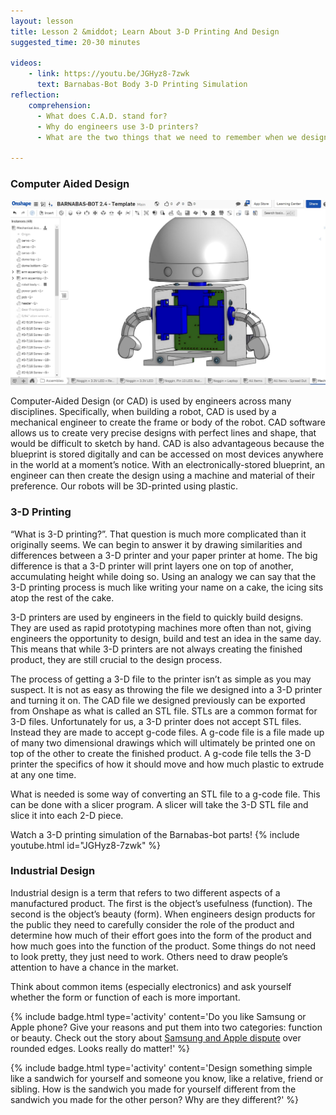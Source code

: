 ```yaml
---
layout: lesson
title: Lesson 2 &middot; Learn About 3-D Printing And Design
suggested_time: 20-30 minutes

videos:
    - link: https://youtu.be/JGHyz8-7zwk
      text: Barnabas-Bot Body 3-D Printing Simulation
reflection:
    comprehension: 
      - What does C.A.D. stand for?
      - Why do engineers use 3-D printers?
      - What are the two things that we need to remember when we design things?

---
```


### Computer Aided Design

<img src="fig-2_0.png" alt="fig-2_0" style="zoom:50%;" class="image center" />

Computer-Aided Design (or CAD) is used by engineers across many disciplines. Specifically, when building a robot, CAD is used by a mechanical engineer to create the frame or body of the robot. CAD software allows us to create very precise designs with perfect lines and shape, that would be difficult to sketch by hand. CAD is also advantageous because the blueprint is stored digitally and can be accessed on most devices anywhere in the world at a moment’s notice. With an electronically-stored blueprint, an engineer can then create the design using a machine and material of their preference. Our robots will be 3D-printed using plastic.

### 3-D Printing
“What is 3-D printing?”. That question is much more complicated than it originally seems. We can begin to answer it by drawing similarities and differences between a 3-D printer and your paper printer at home. The big difference is that a 3-D printer will print layers one on top of another, accumulating height while doing so. Using an analogy we can say that the 3-D printing process is much like writing your name on a cake, the icing sits atop the rest of the cake.

3-D printers are used by engineers in the field to quickly build designs. They are used as rapid prototyping machines more often than not, giving engineers the opportunity to design, build and test an idea in the same day. This means that while 3-D printers are not always creating the finished product, they are still crucial to the design process.

The process of getting a 3-D file to the printer isn’t as simple as you may suspect. It is not as easy as throwing the file we designed into a 3-D printer and turning it on. The CAD file we designed previously can be exported from Onshape as what is called an STL file. STLs are a common format for 3-D files. Unfortunately for us, a 3-D printer does not accept STL files. Instead they are made to accept g-code files. A g-code file is a file made up of many two dimensional drawings which will ultimately be printed one on top of the other to create the finished product. A g-code file tells the 3-D printer the specifics of how it should move and how much plastic to extrude at any one time.

What is needed is some way of converting an STL file to a g-code file. This can be done with a slicer program. A slicer will take the 3-D STL file and slice it into each 2-D piece.

Watch a 3-D printing simulation of the Barnabas-bot parts!
{% include youtube.html id="JGHyz8-7zwk" %}

### Industrial Design 
Industrial design is a term that refers to two different aspects of a manufactured product. The first is the object’s usefulness (function). The second is the object’s beauty (form). When engineers design products for the public they need to carefully consider the role of the product and determine how much of their effort goes into the form of the product and how much goes into the function of the product. Some things do not need to look pretty, they just need to work. Others need to draw people’s attention to have a chance in the market.

Think about common items (especially electronics) and ask yourself whether the form or function of each is more important.

{% include badge.html type='activity' content='Do you like Samsung or Apple phone?  Give your reasons and put them into two categories: function or beauty.   Check out the story about <a href="https://bgr.com/2018/05/24/samsung-apple-lawsuit-patents-rounded-corners-setllement/" target="_blank">Samsung and Apple dispute</a> over rounded edges.  Looks really do matter!' %}

{% include badge.html type='activity' content='Design something simple like a sandwich for yourself and someone you know, like a relative, friend or sibling. How is the sandwich you made for yourself different from the sandwich you made for the other person? Why are they different?' %}
